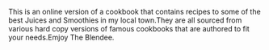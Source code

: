 This is an online version of a cookbook that contains recipes to some of the best Juices and Smoothies in my local town.They are all sourced from various hard copy versions of famous cookbooks that are authored to fit your needs.Emjoy The Blendee.
